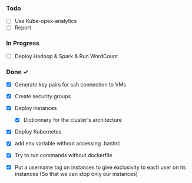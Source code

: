 ### Todo

- [ ] Use Kube-opex-analytics
- [ ] Report 

### In Progress

- [ ] Deploy Hadoop & Spark & Run WordCount

### Done ✓

- [x] Generate key pairs for ssh connection to VMs
- [x] Create security groups
- [x] Deploy instances
  - [x] Dictionnary for the cluster's architecture
- [x] Deploy Kubernetes

- [x] add env variable without accessing .bashrc
- [x] Try to run commands without dockerfile
- [x] Put a username tag on instances to give exclusivity to each user on its instances (So that we can stop only our instances)

